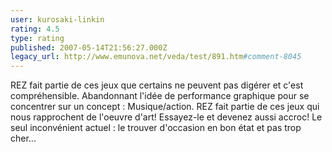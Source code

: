 ```yaml
---
user: kurosaki-linkin
rating: 4.5
type: rating
published: 2007-05-14T21:56:27.000Z
legacy_url: http://www.emunova.net/veda/test/891.htm#comment-8045
---
```

REZ fait partie de ces jeux que certains ne peuvent pas digérer et c'est compréhensible. Abandonnant l'idée de performance graphique pour se concentrer sur un concept : Musique/action. REZ fait partie de ces jeux qui nous rapprochent de l'oeuvre d'art! Essayez-le et devenez aussi accroc!
Le seul inconvénient actuel : le trouver d'occasion en bon état et pas trop cher...